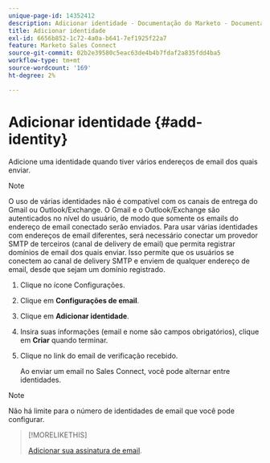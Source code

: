 ```yaml
---
unique-page-id: 14352412
description: Adicionar identidade - Documentação do Marketo - Documentação do produto
title: Adicionar identidade
exl-id: 6656b852-1c72-4a0a-b641-7ef1925f22a7
feature: Marketo Sales Connect
source-git-commit: 02b2e39580c5eac63de4b4b7fdaf2a835fdd4ba5
workflow-type: tm+mt
source-wordcount: '169'
ht-degree: 2%

---
```


# Adicionar identidade {#add-identity}

Adicione uma identidade quando tiver vários endereços de email dos quais enviar.

>[!NOTE]
>
>O uso de várias identidades não é compatível com os canais de entrega do Gmail ou Outlook/Exchange. O Gmail e o Outlook/Exchange são autenticados no nível do usuário, de modo que somente os emails do endereço de email conectado serão enviados. Para usar várias identidades com endereços de email diferentes, será necessário conectar um provedor SMTP de terceiros (canal de delivery de email) que permita registrar domínios de email dos quais enviar. Isso permite que os usuários se conectem ao canal de delivery SMTP e enviem de qualquer endereço de email, desde que sejam um domínio registrado.

1. Clique no ícone Configurações.

1. Clique em **Configurações de email**.

1. Clique em **Adicionar identidade**.

1. Insira suas informações (email e nome são campos obrigatórios), clique em **Criar** quando terminar.

1. Clique no link do email de verificação recebido.

   Ao enviar um email no Sales Connect, você pode alternar entre identidades.

>[!NOTE]
>
>Não há limite para o número de identidades de email que você pode configurar.

>[!MORELIKETHIS]
>
>[Adicionar sua assinatura de email](/help/marketo/product-docs/marketo-sales-connect/getting-started/email-settings/add-your-email-signature.md).
